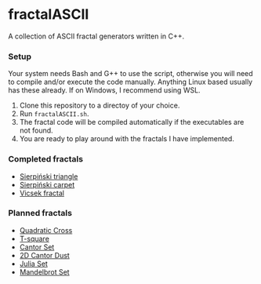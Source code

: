 # fractalASCII
A collection of ASCII fractal generators written in C++.

### Setup
Your system needs Bash and G++ to use the script, otherwise you will need to compile and/or execute the code manually. Anything Linux based usually has these already. If on Windows, I recommend using WSL.

1. Clone this repository to a directoy of your choice.
2. Run `fractalASCII.sh`.
3. The fractal code will be compiled automatically if the executables are not found.
4. You are ready to play around with the fractals I have implemented.

### Completed fractals
* [Sierpiński triangle](https://en.wikipedia.org/wiki/Sierpi%C5%84ski_triangle)
* [Sierpiński carpet](https://en.wikipedia.org/wiki/Sierpinski_carpet)
* [Vicsek fractal](https://en.wikipedia.org/wiki/Vicsek_fractal)

### Planned fractals
* [Quadratic Cross](https://upload.wikimedia.org/wikipedia/commons/thumb/c/c5/Quadriccross.gif/300px-Quadriccross.gif)
* [T-square](https://en.wikipedia.org/wiki/T-square_(fractal))
* [Cantor Set](https://en.wikipedia.org/wiki/Cantor_set)
* [2D Cantor Dust](https://en.wikipedia.org/wiki/Cantor_set#Cantor_dust)
* [Julia Set](https://en.wikipedia.org/wiki/Julia_set)
* [Mandelbrot Set](https://en.wikipedia.org/wiki/Mandelbrot_set)
